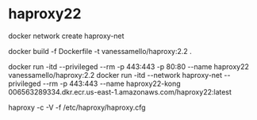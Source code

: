 # haproxy22

docker network create haproxy-net

docker build -f Dockerfile -t vanessamello/haproxy:2.2 .

docker run -itd --privileged --rm -p 443:443 -p 80:80 --name haproxy22 vanessamello/haproxy:2.2
docker run -itd --network haproxy-net --privileged --rm -p 443:443 --name haproxy22-kong 006563289334.dkr.ecr.us-east-1.amazonaws.com/haproxy22:latest


haproxy -c -V -f /etc/haproxy/haproxy.cfg

